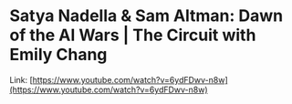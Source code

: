 # Satya Nadella & Sam Altman: Dawn of the AI Wars | The Circuit with Emily Chang

Link: [https://www.youtube.com/watch?v=6ydFDwv-n8w](https://www.youtube.com/watch?v=6ydFDwv-n8w)

